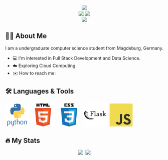 <div align="center">
  <img src="https://media.giphy.com/media/du3J3cXyzhj75IOgvA/giphy.gif" width="100"/>
  
  <div>
    <img src="https://img.shields.io/badge/LinkedIn-blue?style=for-the-badge&logo=linkedin&logoColor=white"/>
    <img src="https://img.shields.io/badge/Website-grey?style=for-the-badge&logo=firefox&logoColor=white"/>
  </div>
  
  <img src="https://komarev.com/ghpvc/?username=leonardKleber"/>
</div>

## 👨‍💻 About Me
I am a undergraduate computer science student from Magdeburg, Germany.
- 💻 I'm interested in Full Stack Development and Data Science.
- ☁️ Exploring Cloud Computing.
- ✉️ How to reach me:

## 🛠️ Languages & Tools
<div>
  <img src="https://github.com/devicons/devicon/blob/master/icons/python/python-original-wordmark.svg" width="75" height="75"/>&nbsp;
  <img src="https://github.com/devicons/devicon/blob/master/icons/html5/html5-original-wordmark.svg" width="75" height="75"/>&nbsp;
  <img src="https://github.com/devicons/devicon/blob/master/icons/css3/css3-original-wordmark.svg" width="75" height="75"/>&nbsp;
  <img src="https://github.com/devicons/devicon/blob/master/icons/flask/flask-original-wordmark.svg" width="75" height="75"/>&nbsp;
  <img src="https://github.com/devicons/devicon/blob/master/icons/javascript/javascript-original.svg" width="75" height="75"/>&nbsp;
</div>

## 🔥 My Stats
<div align="center">
  <img height="175" src="https://github-readme-stats.vercel.app/api/top-langs/?username=leonardKleber&layout=compact&theme=dark"/>&nbsp;
  <img height="175" src="http://github-readme-streak-stats.herokuapp.com?user=leonardKleber&theme=dark&background=121212"/>
</div>
